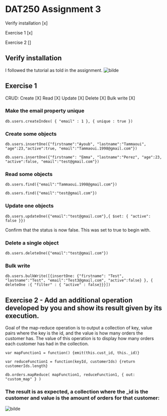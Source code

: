 # DAT250 Assignment 3

Verify installation [x]

Exercise 1 [x]


Exercise 2 []



## Verify installation
I followed the tutorial as told in the assignment.
![bilde](https://user-images.githubusercontent.com/44643583/133894126-7ec9ee21-df91-4bf1-8417-4c2e64ecf48d.png)


## Exercise 1

CRUD:
Create [X]
Read [X]
Update [X]
Delete [X]
Bulk write [X]

### Make the email property unique

`db.users.createIndex( { "email" : 1 }, { unique : true })`

### Create some objects

`db.users.insertOne({"firstname":"Ayoub", "lastname":"Tammaoui", "age":23,"active":true, "email":"Tammaoui.1998@gmail.com"})`

`db.users.insertOne({"firstname": "Emma", "lastname":"Perez", "age":23, "active":false, "email":"test@gmail.com"})`

### Read some objects

`db.users.find({"email":"Tammaoui.1998@gmail.com"})`

`db.users.find({"email":"test@gmail.com"})`



### Update one objects

`db.users.updateOne({"email":"test@gmail.com"},{ $set: { "active": false }})`

Confirm that the status is now false. This was set to true to begin with.


### Delete a single object
`db.users.deleteOne({"email":"test@gmail.com"})`

### Bulk write

`db.users.bulkWrite([{insertOne: {"firstname": "Test", "lastname":"Test", "email":"Test3@gmail.com", "active":false} }, { deleteOne :{ "filter" : { "active" : false}}}])`



## Exercise 2 - Add an additional operation developed by you and show its result given by its execution.
Goal of the map-reduce operation is to output a collection of key, value pairs where the key is the id, and the value is how many orders the customer has. The value of this operation is to display how many orders each customer has had in the collection.

`var mapFunction1 = function() {emit(this.cust_id, this._id)}`

`var reduceFunction1 = function(keyId, customerIds) {return customerIds.length}`

`db.orders.mapReduce(
   mapFunction1,
   reduceFunction1,
   { out: "custom_map" }
)
`

### The result is as expected, a collection where the _id is the customer and value is the amount of orders for that customer:
![bilde](https://user-images.githubusercontent.com/44643583/133941393-c1fadd43-9a1c-4462-9382-e5d96481f65e.png)
